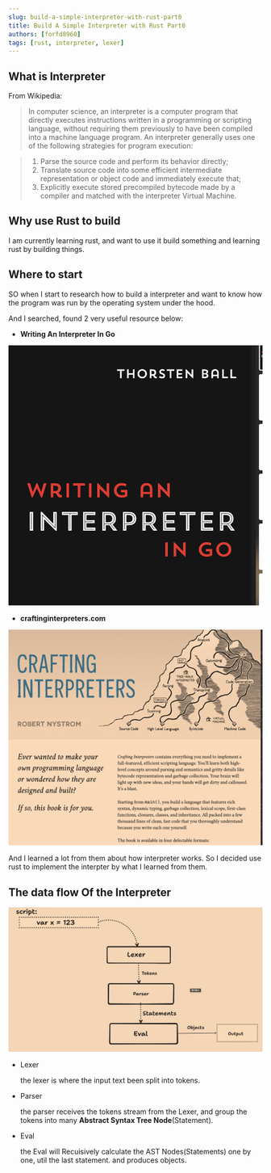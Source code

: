 ```yaml
---
slug: build-a-simple-interpreter-with-rust-part0
title: Build A Simple Interpreter with Rust Part0
authors: [forfd8960]
tags: [rust, interpreter, lexer]
---
```


## What is Interpreter

From Wikipedia:

> In computer science, an interpreter is a computer program that directly executes instructions written in a programming or scripting language, without requiring them previously to have been compiled into a machine language program. An interpreter generally uses one of the following strategies for program execution:

> 1. Parse the source code and perform its behavior directly;
> 2. Translate source code into some efficient intermediate representation or object code and immediately execute that;
> 3. Explicitly execute stored precompiled bytecode made by a compiler and matched with the interpreter Virtual Machine.

## Why use Rust to build

I am currently learning rust, and want to use it build something and learning rust by building things.

## Where to start

SO when I start to research how to build a interpreter and want to know how the program was run by the operating system under the hood.

And I searched, found 2 very useful resource below:

- **Writing An Interpreter In Go**

![Writing-Interpreter-in-Go](writing-a-interpreter-in-go.png)

- **craftinginterpreters.com**

![craftinginterpreters](craftinginterpreters.png)

And I learned a lot from them about how interpreter works. So I decided use rust to implement the interpter by what I learned from them.

## The data flow Of the Interpreter

![FlowOfInterpreter](flow_of_interpreter.png)

- Lexer

  the lexer is where the input text been split into tokens.

- Parser

  the parser receives the tokens stream from the Lexer, and group the tokens into many **Abstract Syntax Tree Node**(Statement).

- Eval

  the Eval will Recuisively calculate the AST Nodes(Statements) one by one, util the last statement. and produces objects.
